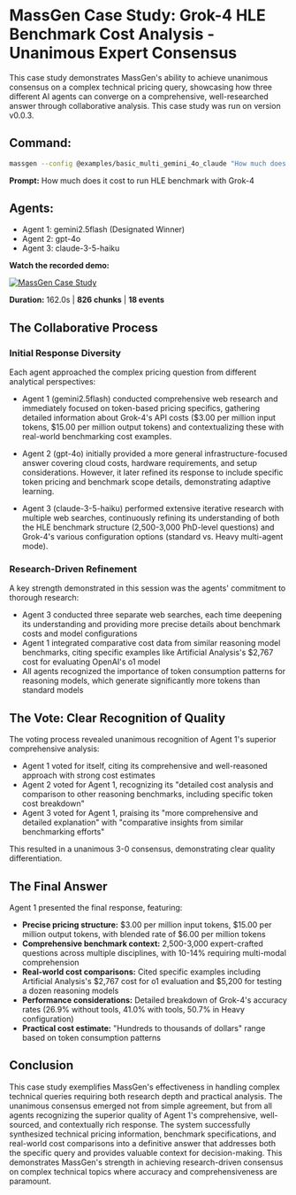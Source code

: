 # MassGen Case Study: Grok-4 HLE Benchmark Cost Analysis - Unanimous Expert Consensus

This case study demonstrates MassGen's ability to achieve unanimous consensus on a complex technical pricing query, showcasing how three different AI agents can converge on a comprehensive, well-researched answer through collaborative analysis. This case study was run on version v0.0.3.

## Command:
```bash
massgen --config @examples/basic_multi_gemini_4o_claude "How much does it cost to run HLE benchmark with Grok-4"
```

**Prompt:**
How much does it cost to run HLE benchmark with Grok-4

## Agents:

- Agent 1: gemini2.5flash (Designated Winner)
- Agent 2: gpt-4o
- Agent 3: claude-3-5-haiku

**Watch the recorded demo:**

[![MassGen Case Study](https://img.youtube.com/vi/VU444dr4q7E/0.jpg)](https://www.youtube.com/watch?v=VU444dr4q7E)

**Duration:** 162.0s | **826 chunks** | **18 events**

## The Collaborative Process

### Initial Response Diversity

Each agent approached the complex pricing question from different analytical perspectives:

- Agent 1 (gemini2.5flash) conducted comprehensive web research and immediately focused on token-based pricing specifics, gathering detailed information about Grok-4's API costs ($3.00 per million input tokens, $15.00 per million output tokens) and contextualizing these with real-world benchmarking cost examples.

- Agent 2 (gpt-4o) initially provided a more general infrastructure-focused answer covering cloud costs, hardware requirements, and setup considerations. However, it later refined its response to include specific token pricing and benchmark scope details, demonstrating adaptive learning.

- Agent 3 (claude-3-5-haiku) performed extensive iterative research with multiple web searches, continuously refining its understanding of both the HLE benchmark structure (2,500-3,000 PhD-level questions) and Grok-4's various configuration options (standard vs. Heavy multi-agent mode).

### Research-Driven Refinement

A key strength demonstrated in this session was the agents' commitment to thorough research:

- Agent 3 conducted three separate web searches, each time deepening its understanding and providing more precise details about benchmark costs and model configurations
- Agent 1 integrated comparative cost data from similar reasoning model benchmarks, citing specific examples like Artificial Analysis's $2,767 cost for evaluating OpenAI's o1 model
- All agents recognized the importance of token consumption patterns for reasoning models, which generate significantly more tokens than standard models

## The Vote: Clear Recognition of Quality

The voting process revealed unanimous recognition of Agent 1's superior comprehensive analysis:

- Agent 1 voted for itself, citing its comprehensive and well-reasoned approach with strong cost estimates
- Agent 2 voted for Agent 1, recognizing its "detailed cost analysis and comparison to other reasoning benchmarks, including specific token cost breakdown"
- Agent 3 voted for Agent 1, praising its "more comprehensive and detailed explanation" with "comparative insights from similar benchmarking efforts"

This resulted in a unanimous 3-0 consensus, demonstrating clear quality differentiation.

## The Final Answer

Agent 1 presented the final response, featuring:

- **Precise pricing structure:** $3.00 per million input tokens, $15.00 per million output tokens, with blended rate of $6.00 per million tokens
- **Comprehensive benchmark context:** 2,500-3,000 expert-crafted questions across multiple disciplines, with 10-14% requiring multi-modal comprehension
- **Real-world cost comparisons:** Cited specific examples including Artificial Analysis's $2,767 cost for o1 evaluation and $5,200 for testing a dozen reasoning models
- **Performance considerations:** Detailed breakdown of Grok-4's accuracy rates (26.9% without tools, 41.0% with tools, 50.7% in Heavy configuration)
- **Practical cost estimate:** "Hundreds to thousands of dollars" range based on token consumption patterns

## Conclusion

This case study exemplifies MassGen's effectiveness in handling complex technical queries requiring both research depth and practical analysis. The unanimous consensus emerged not from simple agreement, but from all agents recognizing the superior quality of Agent 1's comprehensive, well-sourced, and contextually rich response. The system successfully synthesized technical pricing information, benchmark specifications, and real-world cost comparisons into a definitive answer that addresses both the specific query and provides valuable context for decision-making. This demonstrates MassGen's strength in achieving research-driven consensus on complex technical topics where accuracy and comprehensiveness are paramount.
